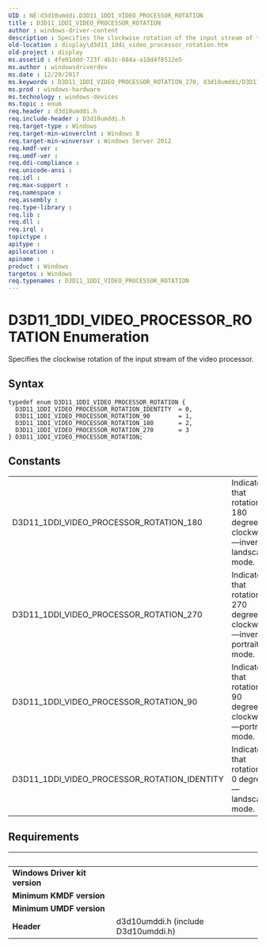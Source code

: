 ```yaml
---
UID : NE:d3d10umddi.D3D11_1DDI_VIDEO_PROCESSOR_ROTATION
title : D3D11_1DDI_VIDEO_PROCESSOR_ROTATION
author : windows-driver-content
description : Specifies the clockwise rotation of the input stream of the video processor.
old-location : display\d3d11_1ddi_video_processor_rotation.htm
old-project : display
ms.assetid : 4fe01ddd-723f-4b3c-884a-a18d4f8512e5
ms.author : windowsdriverdev
ms.date : 12/29/2017
ms.keywords : D3D11_1DDI_VIDEO_PROCESSOR_ROTATION_270, d3d10umddi/D3D11_1DDI_VIDEO_PROCESSOR_ROTATION_270, D3D11_1DDI_VIDEO_PROCESSOR_ROTATION enumeration [Display Devices], D3D11_1DDI_VIDEO_PROCESSOR_ROTATION, D3D11_1DDI_VIDEO_PROCESSOR_ROTATION_90, d3d10umddi/D3D11_1DDI_VIDEO_PROCESSOR_ROTATION_IDENTITY, d3d10umddi/D3D11_1DDI_VIDEO_PROCESSOR_ROTATION_180, display.d3d11_1ddi_video_processor_rotation, d3d10umddi/D3D11_1DDI_VIDEO_PROCESSOR_ROTATION_90, D3D11_1DDI_VIDEO_PROCESSOR_ROTATION_180, d3d10umddi/D3D11_1DDI_VIDEO_PROCESSOR_ROTATION, D3D11_1DDI_VIDEO_PROCESSOR_ROTATION_IDENTITY
ms.prod : windows-hardware
ms.technology : windows-devices
ms.topic : enum
req.header : d3d10umddi.h
req.include-header : D3d10umddi.h
req.target-type : Windows
req.target-min-winverclnt : Windows 8
req.target-min-winversvr : Windows Server 2012
req.kmdf-ver : 
req.umdf-ver : 
req.ddi-compliance : 
req.unicode-ansi : 
req.idl : 
req.max-support : 
req.namespace : 
req.assembly : 
req.type-library : 
req.lib : 
req.dll : 
req.irql : 
topictype : 
apitype : 
apilocation : 
apiname : 
product : Windows
targetos : Windows
req.typenames : D3D11_1DDI_VIDEO_PROCESSOR_ROTATION
---
```


# D3D11_1DDI_VIDEO_PROCESSOR_ROTATION Enumeration
Specifies the clockwise rotation of the input stream of the video processor.

## Syntax
````
typedef enum D3D11_1DDI_VIDEO_PROCESSOR_ROTATION { 
  D3D11_1DDI_VIDEO_PROCESSOR_ROTATION_IDENTITY  = 0,
  D3D11_1DDI_VIDEO_PROCESSOR_ROTATION_90        = 1,
  D3D11_1DDI_VIDEO_PROCESSOR_ROTATION_180       = 2,
  D3D11_1DDI_VIDEO_PROCESSOR_ROTATION_270       = 3
} D3D11_1DDI_VIDEO_PROCESSOR_ROTATION;
````

## Constants

<table>

<tr>
<td>D3D11_1DDI_VIDEO_PROCESSOR_ROTATION_180</td>
<td>Indicates that rotation is 180 degrees clockwise—inverted landscape mode.</td>
</tr>

<tr>
<td>D3D11_1DDI_VIDEO_PROCESSOR_ROTATION_270</td>
<td>Indicates that rotation is 270 degrees clockwise—inverted portrait mode.</td>
</tr>

<tr>
<td>D3D11_1DDI_VIDEO_PROCESSOR_ROTATION_90</td>
<td>Indicates that rotation is 90 degrees clockwise—portrait mode.</td>
</tr>

<tr>
<td>D3D11_1DDI_VIDEO_PROCESSOR_ROTATION_IDENTITY</td>
<td>Indicates that rotation is 0 degrees—landscape mode.</td>
</tr>
</table>


## Requirements
| &nbsp; | &nbsp; |
| ---- |:---- |
| **Windows Driver kit version** |  |
| **Minimum KMDF version** |  |
| **Minimum UMDF version** |  |
| **Header** | d3d10umddi.h (include D3d10umddi.h) |